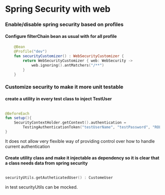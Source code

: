 # Spring Security with web

### Enable/disable spring security based on profiles

#### Configure filterChain bean as usual with for all profile

#### 
```kotlin
    @Bean
    @Profile("dev")
    fun securityCustomizer() : WebSecurityCustomizer {
        return WebSecurityCustomizer { web: WebSecurity ->
            web.ignoring().antMatchers("/**")
        }
    }
```

### Customize security to make it more unit testable

#### create a utility in every test class to inject TestUser

```kotlin

@BeforeEach
fun setup(){
    SecurityContextHolder.getContext().authentication =
        TestingAuthenticationToken("testUserName", "testPassword", "ROLE_USER")
}

```

It does not allow very flexible way of providing control over how to handle current authentication


#### Create utility class and make it injectable as dependency so it is clear that a class needs data from spring security

```kotlin

securityUtils.getAutheticatedUser() : CustomeUser 


```

in test securityUtils can be mocked.

